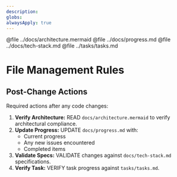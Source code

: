 ```yaml
---
description:
globs:
alwaysApply: true
---
```

@file ../docs/architecture.mermaid
@file ../docs/progress.md
@file ../docs/tech-stack.md
@file ../tasks/tasks.md

# File Management Rules

## Post-Change Actions

Required actions after any code changes:

1.  **Verify Architecture:** READ `docs/architecture.mermaid` to verify architectural compliance.
2.  **Update Progress:** UPDATE `docs/progress.md` with:
    *   Current progress
    *   Any new issues encountered
    *   Completed items
3.  **Validate Specs:** VALIDATE changes against `docs/tech-stack.md` specifications.
4.  **Verify Task:** VERIFY task progress against `tasks/tasks.md`.
